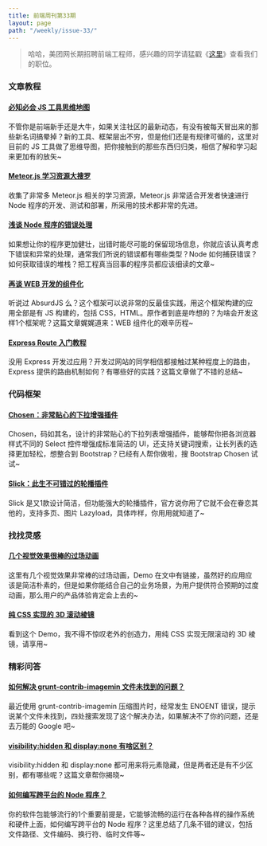 ```yaml
---
title: 前端周刊第33期
layout: page
path: "/weekly/issue-33/"
---
```


> 哈哈，美团网长期招聘前端工程师，感兴趣的同学请猛戳《<a href="http://fe.meituan.com/jobs" target="_blank">这里</a>》查看我们的职位。

### 文章教程

#### [必知必会 JS 工具思维地图](https://www.codefellows.org/blogs/complete-list-of-javascript-tools?utm_source=javascriptweekly&utm_medium=email)

不管你是前端新手还是大牛，如果关注社区的最新动态，有没有被每天冒出来的那些新名词搞晕掉？新的工具、框架层出不穷，但是他们还是有规律可循的，这里对目前的 JS 工具做了思维导图，把你接触到的那些东西归归类，相信了解和学习起来更加有的放矢~

#### [Meteor.js 学习资源大搜罗](http://yauh.de/articles/376/best-learning-resources-for-meteorjs)

收集了非常多 Meteor.js 相关的学习资源，Meteor.js 非常适合开发者快速进行 Node 程序的开发、测试和部署，所采用的技术都非常的先进。

#### [浅谈 Node 程序的错误处理](http://www.joyent.com/developers/node/design/errors)

如果想让你的程序更加健壮，出错时能尽可能的保留现场信息，你就应该认真考虑下错误和异常的处理，通常我们所说的错误都有哪些类型？Node 如何捕获错误？如何获取错误的堆栈？把工程真当回事的程序员都应该细读的文章~

#### [再谈 WEB 开发的组件化](http://code.tutsplus.com/tutorials/componentizing-the-web--cms-20602)

听说过 AbsurdJS 么？这个框架可以说非常的反最佳实践，用这个框架构建的应用全部是有 JS 构建的，包括 CSS，HTML。原作者到底是咋想的？为啥会开发这样1个框架呢？这篇文章娓娓道来：WEB 组件化的艰辛历程~

#### [Express Route 入门教程](http://flippinawesome.org/2014/04/07/the-basics-of-express-routes/)

没用 Express 开发过应用？开发过网站的同学相信都接触过某种程度上的路由，Express 提供的路由机制如何？有哪些好的实践？这篇文章做了不错的总结~

### 代码框架

#### [Chosen：非常贴心的下拉增强插件](https://github.com/harvesthq/chosen)

Chosen，码如其名，设计的非常贴心的下拉列表增强插件，能够帮你把各浏览器样式不同的 Select 控件增强成标准简洁的 UI，还支持关键词搜索，让长列表的选择更加轻松，想整合到 Bootstrap？已经有人帮你做啦，搜 Bootstrap Chosen 试试~

#### [Slick：此生不可错过的轮播插件](https://github.com/kenwheeler/slick)

Slick 是又1款设计简洁，但功能强大的轮播插件，官方说你用了它就不会在眷恋其他的，支持多页、图片 Lazyload，具体咋样，你用用就知道了~

### 找找灵感

#### [几个视觉效果很棒的过场动画](http://tympanus.net/codrops/2014/03/18/inspiration-for-item-transitions/)

这里有几个视觉效果非常棒的过场动画，Demo 在文中有链接，虽然好的应用应该是简洁朴素的，但是如果你能结合自己的业务场景，为用户提供符合预期的过度动画，那么用户的产品体验肯定会上去的~

#### [纯 CSS 实现的 3D 滚动棱镜](http://codepen.io/thebabydino/full/lhKjt)

看到这个 Demo，我不得不惊叹老外的创造力，用纯 CSS 实现无限滚动的 3D 棱镜，请享用~

### 精彩问答

#### [如何解决 grunt-contrib-imagemin 文件未找到的问题？](http://stackoverflow.com/questions/21175673/grunt-contrib-imagemin-output-fatal-error-enoent-no-such-file-or-directory)

最近使用 grunt-contrib-imagemin 压缩图片时，经常发生  ENOENT 错误，提示说某个文件未找到，四处搜索发现了这个解决办法，如果解决不了你的问题，还是去万能的 Google 吧~

#### [ visibility:hidden 和 display:none 有啥区别？](http://jakearchibald.com/2014/visible-undoes-hidden/)

 visibility:hidden 和 display:none 都可用来将元素隐藏，但是两者还是有不少区别，都有哪些呢？这篇文章帮你揭晓~

#### [如何编写跨平台的 Node 程序？](http://shapeshed.com/writing-cross-platform-node/?utm_source=nodeweekly&utm_medium=email)

你的软件包能够流行的1个重要前提是，它能够流畅的运行在各种各样的操作系统和硬件上面，如何编写跨平台的 Node 程序？这里总结了几条不错的建议，包括文件路径、文件编码、换行符、临时文件等~
